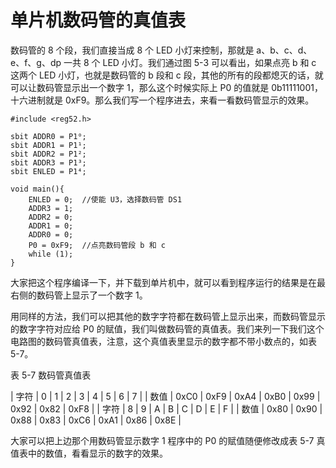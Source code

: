 # 单片机数码管的真值表

数码管的 8 个段，我们直接当成 8 个 LED 小灯来控制，那就是 a、b、c、d、e、f、g、dp 一共 8 个 LED 小灯。我们通过图 5-3 可以看出，如果点亮 b 和 c 这两个 LED 小灯，也就是数码管的 b 段和 c 段，其他的所有的段都熄灭的话，就可以让数码管显示出一个数字 1，那么这个时候实际上 P0 的值就是 0b11111001，十六进制就是 0xF9。那么我们写一个程序进去，来看一看数码管显示的效果。

```
#include <reg52.h>

sbit ADDR0 = P1⁰;
sbit ADDR1 = P1¹;
sbit ADDR2 = P1²;
sbit ADDR3 = P1³;
sbit ENLED = P1⁴;

void main(){
    ENLED = 0;  //使能 U3，选择数码管 DS1
    ADDR3 = 1;
    ADDR2 = 0;
    ADDR1 = 0;
    ADDR0 = 0;
    P0 = 0xF9;  //点亮数码管段 b 和 c
    while (1);
}
```

大家把这个程序编译一下，并下载到单片机中，就可以看到程序运行的结果是在最右侧的数码管上显示了一个数字 1。

用同样的方法，我们可以把其他的数字字符都在数码管上显示出来，而数码管显示的数字字符对应给 P0 的赋值，我们叫做数码管的真值表。我们来列一下我们这个电路图的数码管真值表，注意，这个真值表里显示的数字都不带小数点的，如表 5-7。

表 5-7 数码管真值表

| 字符 | 0 | 1 | 2 | 3 | 4 | 5 | 6 | 7 |
| 数值 | 0xC0 | 0xF9 | 0xA4 | 0xB0 | 0x99 | 0x92 | 0x82 | 0xF8 |
| 字符 | 8 | 9 | A | B | C | D | E | F |
| 数值 | 0x80 | 0x90 | 0x88 | 0x83 | 0xC6 | 0xA1 | 0x86 | 0x8E |

大家可以把上边那个用数码管显示数字 1 程序中的 P0 的赋值随便修改成表 5-7 真值表中的数值，看看显示的数字的效果。